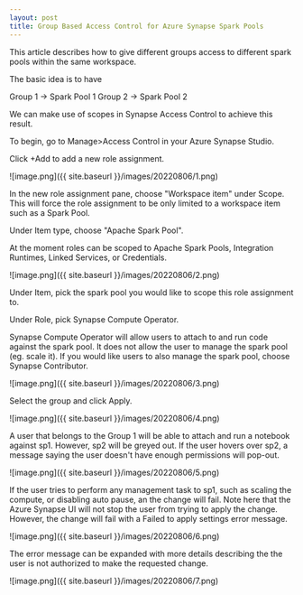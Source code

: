 ```yaml
---
layout: post
title: Group Based Access Control for Azure Synapse Spark Pools
---
```


This article describes how to give different groups access to different spark pools within the same workspace.


The basic idea is to have

Group 1 -> Spark Pool 1 Group 2 -> Spark Pool 2

We can make use of scopes in Synapse Access Control to achieve this result.

To begin, go to Manage>Access Control in your Azure Synapse Studio.

Click +Add to add a new role assignment.

![image.png]({{ site.baseurl }}/images/20220806/1.png)

In the new role assignment pane, choose "Workspace item" under Scope. This will force the role assignment to be only limited to a workspace item such as a Spark Pool.

Under Item type, choose "Apache Spark Pool".

At the moment roles can be scoped to Apache Spark Pools, Integration Runtimes, Linked Services, or Credentials.

![image.png]({{ site.baseurl }}/images/20220806/2.png)

Under Item, pick the spark pool you would like to scope this role assignment to.

Under Role, pick Synapse Compute Operator.

Synapse Compute Operator will allow users to attach to and run code against the spark pool. It does not allow the user to manage the spark pool (eg. scale it). If you would like users to also manage the spark pool, choose Synapse Contributor.

![image.png]({{ site.baseurl }}/images/20220806/3.png)

Select the group and click Apply.

![image.png]({{ site.baseurl }}/images/20220806/4.png)

A user that belongs to the Group 1 will be able to attach and run a notebook against sp1. However, sp2 will be greyed out. If the user hovers over sp2, a message saying the user doesn't have enough permissions will pop-out.

![image.png]({{ site.baseurl }}/images/20220806/5.png)

If the user tries to perform any management task to sp1, such as scaling the compute, or disabling auto pause, an the change will fail. Note here that the Azure Synapse UI will not stop the user from trying to apply the change. However, the change will fail with a Failed to apply settings error message.

![image.png]({{ site.baseurl }}/images/20220806/6.png)

The error message can be expanded with more details describing the the user is not authorized to make the requested change.

![image.png]({{ site.baseurl }}/images/20220806/7.png)